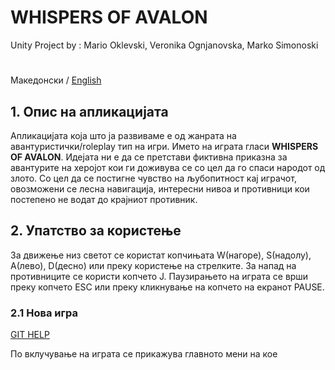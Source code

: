 # WHISPERS OF AVALON
Unity Project by : Mario Oklevski, Veronika Ognjanovska, Marko Simonoski 
#
Македонски / [English](http://google.com)

## 1. Опис на апликацијата 
Апликацијата која што ја развиваме е од жанрата на авантуристички/roleplay тип на игри. Името на играта гласи **WHISPERS OF AVALON**. Идејата ни е да се претстави фиктивна приказна за авантурите на херојот кои ги доживува се со цел да го спаси народот од злото. Со цел да се постигне чувство на љубопитност кај играчот, овозможени се лесна навигација, интересни нивоа и противници кои постепено не водат до крајниот противник.

## 2. Упатство за користењe

За движење низ светот се користат копчињата W(нагоре), S(надолу), A(лево), D(десно) или преку користење на стрелките. За напад на противниците се користи копчето J. Паузирањето на играта се врши преку копчето ESC или преку кликнување на копчето на екранот PAUSE.

### 2.1 Нова игра

[GIT HELP](https://guides.github.com/features/mastering-markdown/?fbclid=IwAR0H_y0yWrkFOth_9Cj5rZkDCbgjEsDKJylI2Mmqyg_LdlFZ0dfs1I6CSco)


По вклучување на играта се прикажува главното мени на кое 

